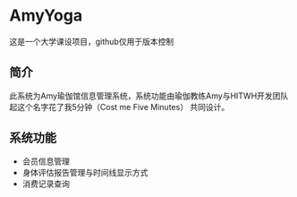 # AmyYoga
这是一个大学课设项目，github仅用于版本控制
## 简介
此系统为Amy瑜伽馆信息管理系统，系统功能由瑜伽教练Amy与HITWH开发团队 起这个名字花了我5分钟（Cost me Five Minutes） 共同设计。
## 系统功能
* 会员信息管理
* 身体评估报告管理与时间线显示方式
* 消费记录查询
